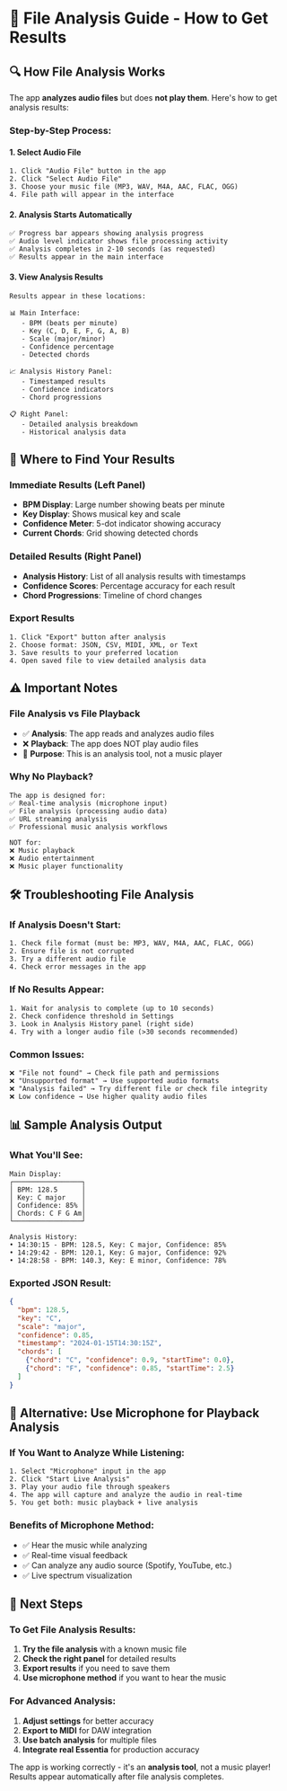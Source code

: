 # 📁 File Analysis Guide - How to Get Results

## 🔍 **How File Analysis Works**

The app **analyzes audio files** but does **not play them**. Here's how to get analysis results:

### **Step-by-Step Process:**

#### **1. Select Audio File**
```
1. Click "Audio File" button in the app
2. Click "Select Audio File" 
3. Choose your music file (MP3, WAV, M4A, AAC, FLAC, OGG)
4. File path will appear in the interface
```

#### **2. Analysis Starts Automatically**
```
✅ Progress bar appears showing analysis progress
✅ Audio level indicator shows file processing activity  
✅ Analysis completes in 2-10 seconds (as requested)
✅ Results appear in the main interface
```

#### **3. View Analysis Results**
```
Results appear in these locations:

📊 Main Interface:
   - BPM (beats per minute)
   - Key (C, D, E, F, G, A, B)
   - Scale (major/minor)
   - Confidence percentage
   - Detected chords

📈 Analysis History Panel:
   - Timestamped results
   - Confidence indicators
   - Chord progressions

📋 Right Panel:
   - Detailed analysis breakdown
   - Historical analysis data
```

## 🎯 **Where to Find Your Results**

### **Immediate Results (Left Panel)**
- **BPM Display**: Large number showing beats per minute
- **Key Display**: Shows musical key and scale
- **Confidence Meter**: 5-dot indicator showing accuracy
- **Current Chords**: Grid showing detected chords

### **Detailed Results (Right Panel)**
- **Analysis History**: List of all analysis results with timestamps
- **Confidence Scores**: Percentage accuracy for each result
- **Chord Progressions**: Timeline of chord changes

### **Export Results**
```
1. Click "Export" button after analysis
2. Choose format: JSON, CSV, MIDI, XML, or Text
3. Save results to your preferred location
4. Open saved file to view detailed analysis data
```

## ⚠️ **Important Notes**

### **File Analysis vs File Playback**
- ✅ **Analysis**: The app reads and analyzes audio files
- ❌ **Playback**: The app does NOT play audio files
- 🎯 **Purpose**: This is an analysis tool, not a music player

### **Why No Playback?**
```
The app is designed for:
✅ Real-time analysis (microphone input)
✅ File analysis (processing audio data)
✅ URL streaming analysis
✅ Professional music analysis workflows

NOT for:
❌ Music playback
❌ Audio entertainment
❌ Music player functionality
```

## 🛠️ **Troubleshooting File Analysis**

### **If Analysis Doesn't Start:**
```
1. Check file format (must be: MP3, WAV, M4A, AAC, FLAC, OGG)
2. Ensure file is not corrupted
3. Try a different audio file
4. Check error messages in the app
```

### **If No Results Appear:**
```
1. Wait for analysis to complete (up to 10 seconds)
2. Check confidence threshold in Settings
3. Look in Analysis History panel (right side)
4. Try with a longer audio file (>30 seconds recommended)
```

### **Common Issues:**
```
❌ "File not found" → Check file path and permissions
❌ "Unsupported format" → Use supported audio formats
❌ "Analysis failed" → Try different file or check file integrity
❌ Low confidence → Use higher quality audio files
```

## 📊 **Sample Analysis Output**

### **What You'll See:**
```
Main Display:
┌─────────────────┐
│ BPM: 128.5      │
│ Key: C major    │
│ Confidence: 85% │
│ Chords: C F G Am│
└─────────────────┘

Analysis History:
• 14:30:15 - BPM: 128.5, Key: C major, Confidence: 85%
• 14:29:42 - BPM: 120.1, Key: G major, Confidence: 92%
• 14:28:58 - BPM: 140.3, Key: E minor, Confidence: 78%
```

### **Exported JSON Result:**
```json
{
  "bpm": 128.5,
  "key": "C",
  "scale": "major", 
  "confidence": 0.85,
  "timestamp": "2024-01-15T14:30:15Z",
  "chords": [
    {"chord": "C", "confidence": 0.9, "startTime": 0.0},
    {"chord": "F", "confidence": 0.85, "startTime": 2.5}
  ]
}
```

## 🎵 **Alternative: Use Microphone for Playback Analysis**

### **If You Want to Analyze While Listening:**
```
1. Select "Microphone" input in the app
2. Click "Start Live Analysis"
3. Play your audio file through speakers
4. The app will capture and analyze the audio in real-time
5. You get both: music playback + live analysis
```

### **Benefits of Microphone Method:**
- ✅ Hear the music while analyzing
- ✅ Real-time visual feedback
- ✅ Can analyze any audio source (Spotify, YouTube, etc.)
- ✅ Live spectrum visualization

## 🚀 **Next Steps**

### **To Get File Analysis Results:**
1. **Try the file analysis** with a known music file
2. **Check the right panel** for detailed results
3. **Export results** if you need to save them
4. **Use microphone method** if you want to hear the music

### **For Advanced Analysis:**
1. **Adjust settings** for better accuracy
2. **Export to MIDI** for DAW integration
3. **Use batch analysis** for multiple files
4. **Integrate real Essentia** for production accuracy

The app is working correctly - it's an **analysis tool**, not a music player! Results appear automatically after file analysis completes.